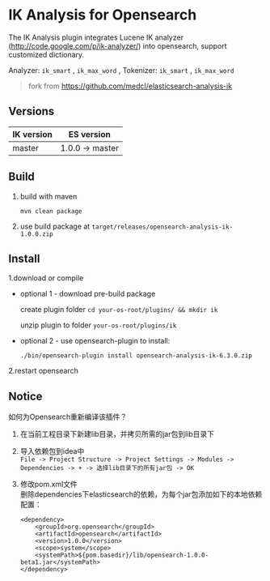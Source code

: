 IK Analysis for Opensearch
=============================

The IK Analysis plugin integrates Lucene IK analyzer (http://code.google.com/p/ik-analyzer/) into opensearch, support customized dictionary.

Analyzer: `ik_smart` , `ik_max_word` , Tokenizer: `ik_smart` , `ik_max_word`

> fork from https://github.com/medcl/elasticsearch-analysis-ik

Versions
--------

IK version | ES version
-----------|-----------
master | 1.0.0 -> master

Build
-------
1. build with maven
    ```
    mvn clean package
    ```

2. use build package at `target/releases/opensearch-analysis-ik-1.0.0.zip`

Install
-------

1.download or compile

* optional 1 - download pre-build package

  create plugin folder `cd your-os-root/plugins/ && mkdir ik`

  unzip plugin to folder `your-os-root/plugins/ik`

* optional 2 - use opensearch-plugin to install:

    ```
    ./bin/opensearch-plugin install opensearch-analysis-ik-6.3.0.zip
    ```

2.restart opensearch

Notice
-------
如何为Opensearch重新编译该插件？ 
1. 在当前工程目录下新建lib目录，并拷贝所需的jar包到lib目录下


2. 导入依赖包到idea中  
`File -> Project Structure -> Project Settings -> Modules -> Dependencies -> + -> 选择lib目录下的所有jar包 -> OK`


3. 修改pom.xml文件   
删除dependencies下elasticsearch的依赖，为每个jar包添加如下的本地依赖配置：
    ```
    <dependency>
        <groupId>org.opensearch</groupId>
        <artifactId>opensearch</artifactId>
        <version>1.0.0</version>
        <scope>system</scope>
        <systemPath>${pom.basedir}/lib/opensearch-1.0.0-beta1.jar</systemPath>
    </dependency>
    ```